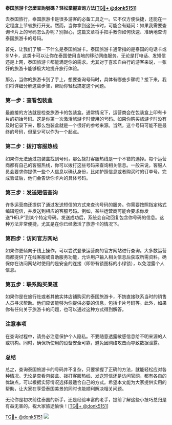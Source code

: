 **泰国旅游卡怎麽查詢號碼？轻松掌握查询方法[[TG💪+ @donk5151](https://t.me/s/donk5151)]**

去泰国旅行，泰国旅游卡是很多游客的必备工具之一。它不仅方便快捷，还能在一定程度上节省旅行开支。然而，当你拿到这张卡时，可能会有疑问：如果我需要查询卡片上的号码怎么办呢？别担心，这篇文章将手把手教你如何快速、准确地查询泰国旅游卡的号码。

首先，让我们了解一下什么是泰国旅游卡。泰国旅游卡通常指的是泰国的电话卡或SIM卡，这类卡可以让你在泰国使用当地的移动网络服务。无论是打电话、发短信还是上网，泰国旅游卡都能满足你的需求。尤其对于喜欢自由行的游客来说，一张好的旅游卡能够极大地提升旅行体验。

那么，当你的旅游卡到了手上，想要查询号码时，具体有哪些步骤呢？接下来，我们将详细分解这些步骤，帮助你轻松搞定这个问题。

### **第一步：查看包装盒**
最直接的方法就是检查旅游卡的包装盒。通常情况下，运营商会在包装盒上印有卡片的初始号码。这是你第一次激活旅游卡时使用的号码。如果你购买旅游卡时没有及时记录下来，那么包装盒就是一个很好的参考来源。当然，这个号码可能不是最终的号码，但至少可以作为一个起点。

### **第二步：拨打客服热线**
如果你无法通过包装盒找到号码，那么拨打客服热线是一个不错的选择。每个运营商都有自己的客服热线，你可以拨打这些号码来查询相关信息。一般来说，客服人员会要求你提供一些个人信息以确认身份，比如护照信息或者购买时的订单号。完成验证后，他们会告诉你卡片的具体号码。

### **第三步：发送短信查询**
许多运营商还提供了通过发送短信的方式来查询号码的服务。你需要按照指定格式编辑短信，并发送到相应的客服号码。例如，某些运营商可能会要求你发送“HELP”到某个特定号码。发送成功后，系统会自动回复包含你号码的信息。这种方法非常便捷，尤其是在你已经激活了旅游卡的情况下。

### **第四步：访问官方网站**
如果你更倾向于线上操作，可以尝试登录运营商的官方网站进行查询。大多数运营商都提供了在线客服或自助服务功能，允许用户输入相关信息后获取所需资料。确保你在访问网站时使用的是安全的连接（即带有锁图标的小绿锁），以免泄露个人信息。

### **第五步：联系购买渠道**
如果你是在旅行社或者其他实体店铺购买的泰国旅游卡，不妨直接联系当时的销售人员寻求帮助。他们应该能够为你提供必要的信息，包括卡片号码等。此外，如果你有任何关于旅游卡的问题，也可以通过这种方式得到解答。

### **注意事项**
在查询过程中，请务必注意保护个人隐私。不要随意透露敏感信息给不明来源的人或机构。同时，确保所使用的设备安全可靠，避免因网络攻击而导致数据泄露。

### **总结**
总之，查询泰国旅游卡的号码并不复杂，只要掌握了正确的方法，就能轻松应对各种情况。无论是查看包装盒、拨打客服热线、发送短信还是访问官网，都有各自的优缺点，可以根据实际情况选择最适合自己的方式。希望本文能为大家提供实用的帮助，让大家在享受泰国美景的同时也能顺利解决相关问题。

无论你是初次前往泰国的新手，还是经验丰富的老手，提前了解这些小技巧总归是有益无害的。祝大家旅途愉快！[[TG💪+ @donk5151](https://t.me/s/donk5151)]

[TG💪+ @donk5151](https://t.me/s/donk5151) ![](https://i.postimg.cc/rwNCRYN7/Snipaste-2025-04-30-17-27-05.png)